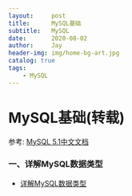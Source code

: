 ```yaml
---
layout:     post
title:      MySQL基础
subtitle:   MySQL
date:       2020-08-02
author:     Jay
header-img: img/home-bg-art.jpg
catalog: true
tags:
    - MySQL
---
```


# MySQL基础(转载)

参考: [MySQL 5.1中文文档](https://www.mysqlzh.com/)

### 一、详解MySQL数据类型
- [详解MySQL数据类型](https://www.cnblogs.com/xrq730/p/8446246.html)


